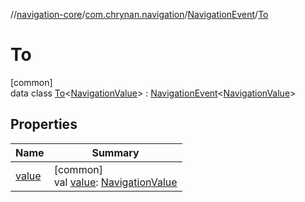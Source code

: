 //[navigation-core](../../../../index.md)/[com.chrynan.navigation](../../index.md)/[NavigationEvent](../index.md)/[To](index.md)

# To

[common]\
data class [To](index.md)&lt;[NavigationValue](index.md)&gt; : [NavigationEvent](../index.md)&lt;[NavigationValue](index.md)&gt;

## Properties

| Name | Summary |
|---|---|
| [value](value.md) | [common]<br>val [value](value.md): [NavigationValue](index.md) |
